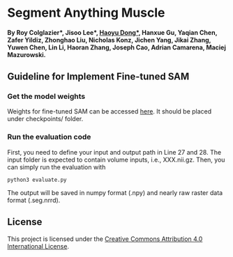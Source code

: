 # Segment Anything Muscle

#### By Roy Colglazier*, Jisoo Lee*, [Haoyu Dong*](https://haoyudong-97.github.io/), Hanxue Gu, Yaqian Chen, Zafer Yildiz, Zhonghao Liu, Nicholas Konz, Jichen Yang, Jikai Zhang, Yuwen Chen, Lin Li, Haoran Zhang, Joseph Cao, Adrian Camarena, Maciej Mazurowski.

## Guideline for Implement Fine-tuned SAM

### Get the model weights
Weights for fine-tuned SAM can be accessed [here](https://drive.google.com/file/d/1mpTW0TgLgkRIG3sdx9ys5r2iW6lAJw5u/view?usp=sharing). It should be placed under checkpoints/ folder.

### Run the evaluation code
First, you need to define your input and output path in Line 27 and 28. The input folder is expected to contain volume inputs, i.e., XXX.nii.gz. 
Then, you can simply run the evaluation with
```
python3 evaluate.py
```
The output will be saved in numpy format (.npy) and nearly raw raster data format (.seg.nrrd).

## License

This project is licensed under the [Creative Commons Attribution 4.0 International License](https://creativecommons.org/licenses/by/4.0/).

